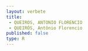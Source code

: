 ```yaml
---
layout: verbete
title:
 - QUEIROS, ANTONIO FLORENCIO
 - QUEIRÓS, Antônio Florencio
published: false
type: R
---
```


